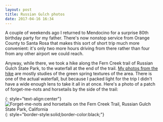 ```yaml
---
layout: post
title: Russian Gulch photos
date: 2017-04-16 16:34
---
```

A couple of weekends ago I returned to Mendocino for a surprise 80th birthday party for my father. There's now nonstop service from Orange County to Santa Rosa that makes this sort of short trip much more convenient: it's only two more hours driving from there rather than four from any other airport we could reach.

Anyway, while there, we took a hike along the Fern Creek trail of Russian Gulch State Park, to the waterfall at the end of the trail. [My photos from the hike](http://www.ics.uci.edu/~eppstein/pix/ferncreek/) are mostly studies of the green spring textures of the area. There is one of the actual waterfall, but because I packed light for the trip I didn't have a wide enough lens to take it all in at once. Here's a photo of a patch of forget-me-nots and horsetails by the side of the trail:

{: style="text-align:center"}
![Forget-me-nots and horsetails on the Fern Creek Trail, Russian Gulch State Park, California](http://www.ics.uci.edu/~eppstein/pix/ferncreek/5-m.jpg){: style="border-style:solid;border-color:black;"}
